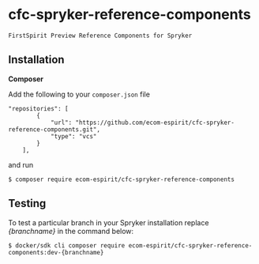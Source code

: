 # cfc-spryker-reference-components
`FirstSpirit Preview Reference Components for Spryker`

## Installation
**Composer**

Add the following to your `composer.json` file
```
"repositories": [
        {
            "url": "https://github.com/ecom-espirit/cfc-spryker-reference-components.git",
            "type": "vcs"
        }
    ],
```
and run
```
$ composer require ecom-espirit/cfc-spryker-reference-components
```


## Testing
To test a particular branch in your Spryker installation replace _{branchname}_ in the command below:
```
$ docker/sdk cli composer require ecom-espirit/cfc-spryker-reference-components:dev-{branchname}
```